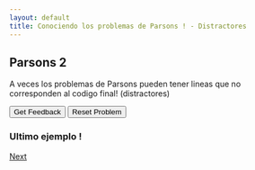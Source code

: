```yaml
---
layout: default
title: Conociendo los problemas de Parsons ! - Distractores
---
```

## Parsons 2
A veces los problemas de Parsons pueden tener lineas que no corresponden al codigo final! (distractores)

<div id="sortableTrash" class="sortable-code"></div> 
<div id="sortable" class="sortable-code"></div> 
<div style="clear:both;"></div> 
<p> 
    <input id="feedbackLink" value="Get Feedback" type="button" /> 
    <input id="newInstanceLink" value="Reset Problem" type="button" /> 
</p> 
<script type="text/javascript"> 
(function(){
  var initial = "Nombre = input(&quot;¿Cual es tu nombre? &quot;)\n" +
    "Apellido = input(&quot;¿Cual es tu apellido? &quot;)\n" +
    "print(&quot;Hola mi nombre es &quot; + str(Nombre) + &quot; &quot; + str(Apellido))\n" +
    "print(&quot;Hola mi nombre es &quot; + (Nombre) + &quot; &quot; + (Apellido)) #distractor\n" +
    "Nombre = (&quot;¿Cual es tu nombre? &quot;) #distractor";
  var parsonsPuzzle = new ParsonsWidget({
    "sortableId": "sortable",
    "max_wrong_lines": 10,
    "grader": ParsonsWidget._graders.LineBasedGrader,
    "exec_limit": 2500,
    "can_indent": false,
    "x_indent": 50,
    "lang": "en",
    "show_feedback": true,
    "trashId": "sortableTrash"
  });
  parsonsPuzzle.init(initial);
  parsonsPuzzle.shuffleLines();
  $("#newInstanceLink").click(function(event){ 
      event.preventDefault(); 
      parsonsPuzzle.shuffleLines(); 
  }); 
  $("#feedbackLink").click(function(event){ 
      event.preventDefault(); 
      parsonsPuzzle.getFeedback(); 
  }); 
})(); 
</script>


### Ultimo ejemplo !
[Next](./ej3.html)
